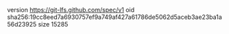 version https://git-lfs.github.com/spec/v1
oid sha256:19cc8eed7a6930757ef9a749af427a61786de5062d5aceb3ae23ba1a56d23925
size 15285
